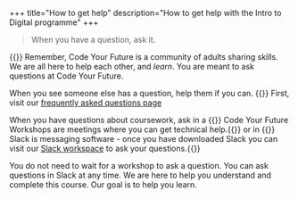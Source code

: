 +++
title="How to get help"
description="How to get help with the Intro to Digital programme"
+++

> When you have a question, ask it.

{{<note type="tip" title="Code Your Future is a Community">}}
Remember, Code Your Future is a community of adults sharing skills. We are all here to help each other, and _learn_. You are meant to ask questions at Code Your Future.

When you see someone else has a question, help them if you can.
{{</note>}}
First, visit our [frequently asked questions page](https://codeyourfuture.zendesk.com/hc/en-us)

When you have questions about coursework, ask in a {{<tooltip title="workshop">}} Code Your Future Workshops are meetings where you can get technical help.{{</tooltip>}} or in {{<tooltip title="Slack">}} Slack is messaging software - once you have downloaded Slack you can visit our [Slack workspace](https://cyf-introtodigital.slack.com/signup#/domain-signup) to ask your questions.{{</tooltip>}}

You do not need to wait for a workshop to ask a question. You can ask questions in Slack at any time. We are here to help you understand and complete this course. Our goal is to help you learn.
